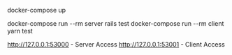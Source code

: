 docker-compose up

docker-compose run --rm server rails test
docker-compose run --rm client yarn test

http://127.0.0.1:53000 - Server Access
http://127.0.0.1:53001 - Client Access
